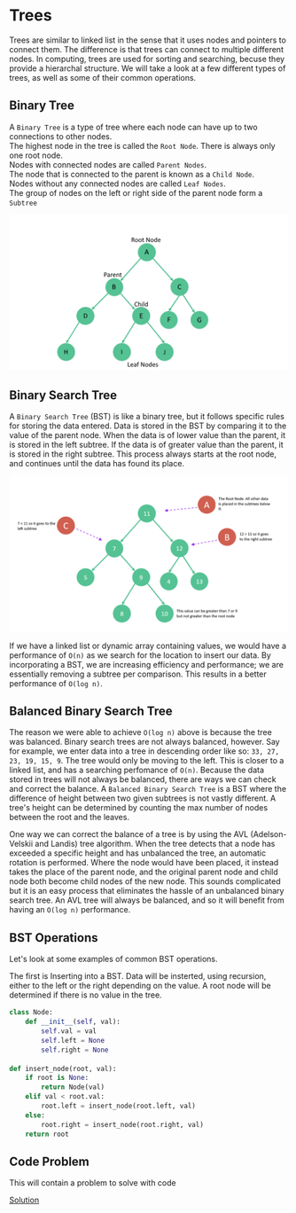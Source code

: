 # Trees

Trees are similar to linked list in the sense that it uses nodes and pointers to connect them. The difference is that trees
can connect to multiple different nodes. In computing, trees are used for sorting and searching, becuse they provide a hierarchal structure.
We will take a look at a few different types of trees, as well as some of their common operations.

## Binary Tree

A `Binary Tree` is a type of tree where each node can have up to two connections to other nodes.\
The highest node in the tree is called the `Root Node`. There is always only one root node.\
Nodes with connected nodes are called `Parent Nodes`.\
The node that is connected to the parent is known as a `Child Node`.\
Nodes without any connected nodes are called `Leaf Nodes`.\
The group of nodes on the left or right side of the parent node form a `Subtree`


![binary tree](binary-tree.png)

## Binary Search Tree

A `Binary Search Tree` (BST) is like a binary tree, but it follows specific rules for storing the data entered.
Data is stored in the BST by comparing it to the value of the parent node. When the data is of lower value than the parent,
it is stored in the left subtree. If the data is of greater value than the parent, it is stored in the right subtree. 
This process always starts at the root node, and continues until the data has found its place.

![binary search tree](binary-search-tree.png)

If we have a linked list or dynamic array containing values, we would have a performance of `O(n)` as we search for
the location to insert our data.
By incorporating a BST, we are increasing efficiency and performance; we are essentially removing a subtree per comparison.
This results in a better performance of `O(log n)`.

## Balanced Binary Search Tree

The reason we were able to achieve `O(log n)` above is because the tree was balanced. Binary search trees are not always balanced, however.
Say for example, we enter data into a tree in descending order like so: `33, 27, 23, 19, 15, 9`.
The tree would only be moving to the left. This is closer to a linked list, and has a searching perfomance of `O(n)`.
Because the data stored in trees will not always be balanced, there are ways we can check and correct
the balance.
A `Balanced Binary Search Tree` is a BST where the difference of height between two given subtrees is not vastly different.
A tree's height can be determined by counting the max number of nodes between the root and the leaves.

One way we can correct the balance of a tree is by using the AVL (Adelson-Velskii and Landis) tree algorithm.
When the tree detects that a node has exceeded a specific height and has unbalanced the tree, an automatic rotation is performed.
Where the node would have been placed, it instead takes the place of the parent node, and the original parent node and child node both
become child nodes of the new node. This sounds complicated but it is an easy process that eliminates the hassle of an unbalanced binary search tree.
An AVL tree will always be balanced, and so it will benefit from having an `O(log n)` performance.




## BST Operations

Let's look at some examples of common BST operations.

The first is Inserting into a BST.
Data will be insterted, using recursion, either to the left or the right depending on the value.
A root node will be determined if there is no value in the tree.

```Python
class Node:
    def __init__(self, val):
        self.val = val
        self.left = None
        self.right = None

def insert_node(root, val):
    if root is None:
        return Node(val)
    elif val < root.val:
        root.left = insert_node(root.left, val)
    else:
        root.right = insert_node(root.right, val)
    return root
```

## Code Problem

This will contain a problem to solve with code

[Solution](tree-solution.py)


